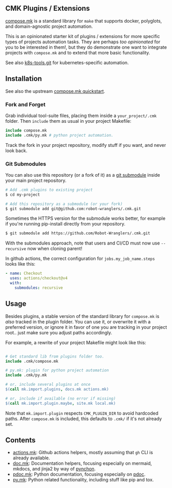 ## CMK Plugins / Extensions

[compose.mk](http://robot-wranglers.github.io/compose.mk) is a standard library for `make` that supports docker, polyglots, and domain-agnostic project automation.

This is an opinionated starter kit of plugins / extensions for more specific types of projects automation tasks.  They are perhaps *too opinionated* for you to be interested in them!, but they do demonstrate one want to integrate projects with `compose.mk` and to extend that more basic functionality.

See also [k8s-tools.git](https://github.com/Robot-Wranglers/k8s-tools) for kubernetes-specific automation.

## Installation

See also the upstream [compose.mk quickstart](https://robot-wranglers.github.io/compose.mk/quickstart/#plugins-forks-versioning).

### Fork and Forget

Grab individual tool-suite files, placing them inside a `your_project/.cmk` folder.  Then `include` them as usual in your project Makefile:

```Makefile
include compose.mk
include .cmk/py.mk # python project automation.
```

Track the fork in your project repository, modify stuff if you want, and never look back.

### Git Submodules

You can also use this repository (or a fork of it) as a [git submodule](https://github.blog/open-source/git/working-with-submodules/) inside your main project repository.

```bash
# Add .cmk plugins to existing project
$ cd my-project

# Add this repository as a submodule (or your fork)
$ git submodule add git@github.com:robot-wranglers/.cmk.git
```

Sometimes the HTTPS version for the submodule works better, for example if you're running pip-install directly from your repository.

```bash
$ git submodule add https://github.com/Robot-Wranglers/.cmk.git
```

With the submodules approach, note that users and CI/CD must now use `--recursive` now when cloning parent!  

In github actions, the correct configuration for `jobs.my_job_name.steps` looks like this:

```yaml
- name: Checkout
  uses: actions/checkout@v4
  with:
    submodules: recursive
```

## Usage

Besides plugins, a stable version of the standard library for `compose.mk` is *also* tracked in the plugin folder.  You can use it, or overwrite it with a preferred version, or ignore it in favor of one you are tracking in your project root.. just make sure you adjust paths accordingly.  

For example, a rewrite of your project Makefile might look like this:

```Makefile

# Get standard lib from plugins folder too.
include .cmk/compose.mk

# py.mk: plugin for python project automation
include .cmk/py.mk

# or, include several plugins at once
$(call mk.import.plugins, docs.mk actions.mk)

# or, include if available (no error if missing)
$(call mk.import.plugin.maybe, site.mk local.mk)
```

Note that `mk.import.plugin` respects `CMK_PLUGIN_DIR` to avoid hardcoded paths.  After `compose.mk` is included, this defaults to `.cmk/` if it's not already set.

## Contents

* [actions.mk](blob/main/actions.mk): Github actions helpers, mostly assuming that `gh` CLI is already available.
* [doc.mk](blob/main/pdoc.mk): Documentation helpers, focusing especially on mermaid, mkdocs, and jinja2 by way of [pynchon](https://github.com/robot-wranglers/pynchon).
* [pdoc.mk](blob/main/pdoc.mk): Python documentation, focusing especially on [pdoc](https://pypi.org/project/pdoc/).
* [py.mk](blob/main/py.mk): Python related functionality, including stuff like pip and tox.
